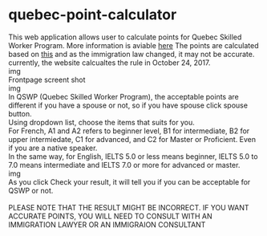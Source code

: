# quebec-point-calculator
This web application allows user to calculate points for Quebec Skilled Worker Program. 
More information is aviable [here](https://www.immigration-quebec.gouv.qc.ca/en/immigrate-settle/permanent-workers/requirements-programs/index.html)
The points are calculated based on [this](https://www.immigration-quebec.gouv.qc.ca/publications/fr/divers/Grille-synthese.pdf) and as the immigration law changed, it may not be accurate. currently, the website calcualtes the rule in October 24, 2017.<br>
img
<br>Frontpage screent shot<br>
img
<br>In QSWP (Quebec Skilled Worker Program), the acceptable points are different if you have a spouse or not, so if you have spouse click spouse button. <br>
Using dropdown list, choose the items that suits for you. <br>
For French, A1 and A2 refers to beginner level, B1 for intermediate, B2 for upper intermiedate, C1 for advanced, and C2 for Master or Proficient. Even if you are a native speaker. <br>
In the same way, for English, IELTS 5.0 or less means beginner, IELTS 5.0 to 7.0 means intermediate and IELTS 7.0 or more for advanced or master. <br>
img
<br>As you click Check your result, it will tell you if you can be acceptable for QSWP or not. <br><br>
PLEASE NOTE THAT THE RESULT MIGHT BE INCORRECT. IF YOU WANT ACCURATE POINTS, YOU WILL NEED TO CONSULT WITH AN IMMIGRATION LAWYER OR AN IMMIGRAION CONSULTANT
